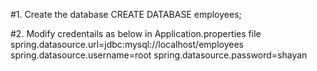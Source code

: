 #1. Create the database CREATE DATABASE employees;

#2. Modify credentails as below in Application.properties file 
spring.datasource.url=jdbc:mysql://localhost/employees
spring.datasource.username=root 
spring.datasource.password=shayan
